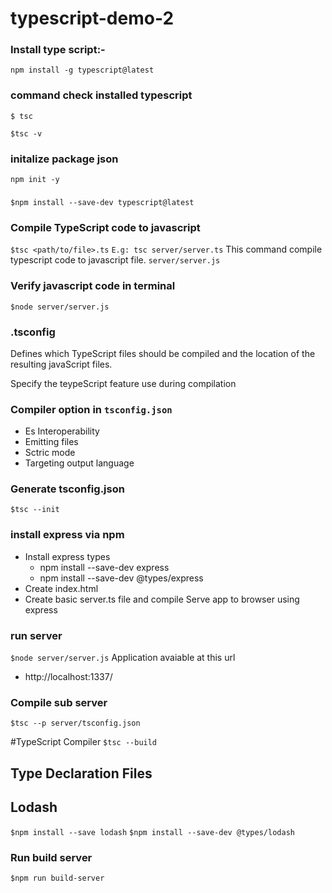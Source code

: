 # typescript-demo-2


### Install type script:-
 `npm install -g typescript@latest`

### command check installed typescript
`$ tsc`

`$tsc -v`

### initalize package json
`npm init -y`

### 
`$npm install --save-dev typescript@latest `

### Compile TypeScript code to javascript
`$tsc <path/to/file>.ts`
`E.g: tsc server/server.ts`
This command compile typescript code to javascript file.
`server/server.js`

### Verify javascript code in terminal
`$node server/server.js`

### .tsconfig
Defines which TypeScript files should be compiled and the location of the resulting javaScript files.

Specify the teypeScript feature use during compilation 

### Compiler option in `tsconfig.json`
- Es Interoperability
- Emitting files
- Sctric mode
- Targeting output language 

### Generate tsconfig.json
`$tsc --init`

### install express via npm
- Install express types 
  - npm install --save-dev express
  - npm install --save-dev @types/express
- Create index.html
- Create basic server.ts file and compile 
Serve app to browser using express

### run server
`$node server/server.js`
Application avaiable at this url
- http://localhost:1337/

### Compile sub server
`$tsc --p server/tsconfig.json`

#TypeScript Compiler
`$tsc --build`

## Type Declaration Files

## Lodash
`$npm install --save lodash`
`$npm install --save-dev @types/lodash`

### Run build server
`$npm run build-server`